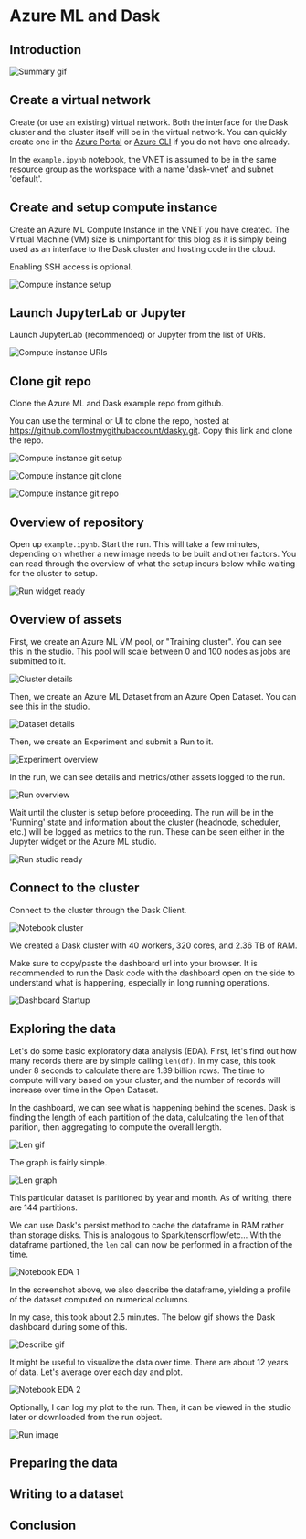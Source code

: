 # Azure ML and Dask 

## Introduction

![Summary gif](media/describe3.gif)

## Create a virtual network 

Create (or use an existing) virtual network. Both the interface for the Dask cluster and the cluster itself will be in the virtual network. You can quickly create one in the [Azure Portal](https://docs.microsoft.com/en-us/azure/virtual-network/quick-create-portal) or [Azure CLI](https://docs.microsoft.com/en-us/azure/virtual-network/quick-create-cli) if you do not have one already.

In the `example.ipynb` notebook, the VNET is assumed to be in the same resource group as the workspace with a name 'dask-vnet' and subnet 'default'. 

## Create and setup compute instance 

Create an Azure ML Compute Instance in the VNET you have created. The Virtual Machine (VM) size is unimportant for this blog as it is simply being used as an interface to the Dask cluster and hosting code in the cloud. 

Enabling SSH access is optional.

![Compute instance setup](media/ci-setup.png)

## Launch JupyterLab or Jupyter

Launch JupyterLab (recommended) or Jupyter from the list of URIs. 

![Compute instance URIs](media/ci-jupyterlab.png)

## Clone git repo

Clone the Azure ML and Dask example repo from github. 

You can use the terminal or UI to clone the repo, hosted at https://github.com/lostmygithubaccount/dasky.git. Copy this link and clone the repo.

![Compute instance git setup](media/ci-git-setup.png)

![Compute instance git clone](media/ci-git-clone.png)

![Compute instance git repo](media/ci-git-repo.png)

## Overview of repository 

Open up `example.ipynb`. Start the run. This will take a few minutes, depending on whether a new image needs to be built and other factors. You can read through the overview of what the setup incurs below while waiting for the cluster to setup. 

![Run widget ready](media/run-widget-ready.png)

## Overview of assets 

First, we create an Azure ML VM pool, or "Training cluster". You can see this in the studio. This pool will scale between 0 and 100 nodes as jobs are submitted to it. 

![Cluster details](media/cluster-details.png)

Then, we create an Azure ML Dataset from an Azure Open Dataset. You can see this in the studio. 

![Dataset details](media/dataset-details.png)

Then, we create an Experiment and submit a Run to it. 

![Experiment overview](media/exp-overview.png)

In the run, we can see details and metrics/other assets logged to the run.

![Run overview](media/run-overview.png)

Wait until the cluster is setup before proceeding. The run will be in the 'Running' state and information about the cluster (headnode, scheduler, etc.) will be logged as metrics to the run. These can be seen either in the Jupyter widget or the Azure ML studio.

![Run studio ready](media/run-studio-ready.png)

## Connect to the cluster

Connect to the cluster through the Dask Client. 

![Notebook cluster](media/notebook0.png)

We created a Dask cluster with 40 workers, 320 cores, and 2.36 TB of RAM. 

Make sure to copy/paste the dashboard url into your browser. It is recommended to run the Dask code with the dashboard open on the side to understand what is happening, especially in long running operations.

![Dashboard Startup](media/dashboard-overview.png)

## Exploring the data

Let's do some basic exploratory data analysis (EDA). First, let's find out how many records there are by simple calling `len(df)`. In my case, this took under 8 seconds to calculate there are 1.39 billion rows. The time to compute will vary based on your cluster, and the number of records will increase over time in the Open Dataset. 

In the dashboard, we can see what is happening behind the scenes. Dask is finding the length of each partition of the data, calulcating the `len` of that parition, then aggregating to compute the overall length. 

![Len gif](media/len.gif)

The graph is fairly simple.

![Len graph](media/len-graph.png)

This particular dataset is paritioned by year and month. As of writing, there are 144 partitions. 

We can use Dask's persist method to cache the dataframe in RAM rather than storage disks. This is analogous to Spark/tensorflow/etc... With the dataframe partioned, the `len` call can now be performed in a fraction of the time.

![Notebook EDA 1](media/notebook1.png)

In the screenshot above, we also describe the dataframe, yielding a profile of the dataset computed on numerical columns. 

In my case, this took about 2.5 minutes. The below gif shows the Dask dashboard during some of this.

![Describe gif](media/describe3.gif)

It might be useful to visualize the data over time. There are about 12 years of data. Let's average over each day and plot. 

![Notebook EDA 2](media/notebook2.png)

Optionally, I can log my plot to the run. Then, it can be viewed in the studio later or downloaded from the run object. 

![Run image](media/run-images.png)

## Preparing the data 

## Writing to a dataset 

## Conclusion 

